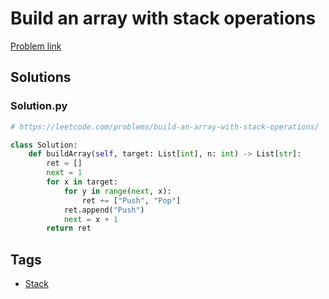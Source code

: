 # Build an array with stack operations

[Problem link](https://leetcode.com/problems/build-an-array-with-stack-operations/)

## Solutions


### Solution.py
```py
# https://leetcode.com/problems/build-an-array-with-stack-operations/

class Solution:
    def buildArray(self, target: List[int], n: int) -> List[str]:
        ret = []
        next = 1
        for x in target:
            for y in range(next, x):
                ret += ["Push", "Pop"]
            ret.append("Push")
            next = x + 1
        return ret
```
## Tags

* [Stack](/README.md#Stack)
